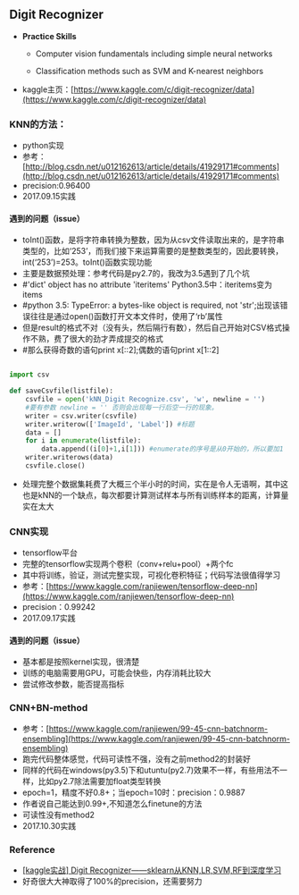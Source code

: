 
## Digit Recognizer

- **Practice Skills**

    - Computer vision fundamentals including simple neural networks

    - Classification methods such as SVM and K-nearest neighbors


- kaggle主页：[https://www.kaggle.com/c/digit-recognizer/data](https://www.kaggle.com/c/digit-recognizer/data)

### KNN的方法：

- python实现
- 参考：[http://blog.csdn.net/u012162613/article/details/41929171#comments](http://blog.csdn.net/u012162613/article/details/41929171#comments)
- precision:0.96400
- 2017.09.15实践

#### **遇到的问题（issue）**

- toInt()函数，是将字符串转换为整数，因为从csv文件读取出来的，是字符串类型的，比如‘253’，而我们接下来运算需要的是整数类型的，因此要转换，int(‘253’)=253。toInt()函数实现功能
- 主要是数据预处理：参考代码是py2.7的，我改为3.5遇到了几个坑
- #'dict' object has no attribute 'iteritems'  Python3.5中：iteritems变为items
- #python 3.5: TypeError: a bytes-like object is required, not 'str';出现该错误往往是通过open()函数打开文本文件时，使用了‘rb’属性
- 但是result的格式不对（没有头，然后隔行有数），然后自己开始对CSV格式操作不熟，费了很大的劲才弄成提交的格式
- #那么获得奇数的语句print x[::2];偶数的语句print x[1::2]

```python

import csv

def saveCsvfile(listfile):
    csvfile = open('kNN_Digit Recognize.csv', 'w', newline = '')
    #要有参数 newline = '' 否则会出现每一行后空一行的现象。
    writer = csv.writer(csvfile)
    writer.writerow(['ImageId', 'Label']) #标题
    data = []
    for i in enumerate(listfile):
        data.append((i[0]+1,i[1])) #enumerate的序号是从0开始的，所以要加1
    writer.writerows(data)
    csvfile.close()

```
- 处理完整个数据集耗费了大概三个半小时的时间，实在是令人无语啊，其中这也是kNN的一个缺点，每次都要计算测试样本与所有训练样本的距离，计算量实在太大

### CNN实现

- tensorflow平台
- 完整的tensorflow实现两个卷积（conv+relu+pool）+两个fc
- 其中将训练，验证，测试完整实现，可视化卷积特征；代码写法很值得学习
- 参考：[https://www.kaggle.com/ranjiewen/tensorflow-deep-nn](https://www.kaggle.com/ranjiewen/tensorflow-deep-nn)
- precision：0.99242
- 2017.09.17实践

#### **遇到的问题（issue）**

- 基本都是按照kernel实现，很清楚
- 训练的电脑需要用GPU，可能会快些，内存消耗比较大
- 尝试修改参数，能否提高指标

### CNN+BN-method

- 参考：[https://www.kaggle.com/ranjiewen/99-45-cnn-batchnorm-ensembling](https://www.kaggle.com/ranjiewen/99-45-cnn-batchnorm-ensembling)
- 跑完代码整体感觉，代码可读性不强，没有之前method2的封装好
- 同样的代码在windows(py3.5)下和utuntu(py2.7)效果不一样，有些用法不一样，比如py2.7除法需要加float类型转换
- epoch=1，精度不好0.8+；当epoch=10时：precision：0.9887
- 作者说自己能达到0.99+,不知道怎么finetune的方法
- 可读性没有method2
- 2017.10.30实践



### Reference

- [[kaggle实战] Digit Recognizer——sklearn从KNN,LR,SVM,RF到深度学习](http://blog.csdn.net/dinosoft/article/details/50734539)
- 好奇很大大神取得了100%的precision，还需要努力
